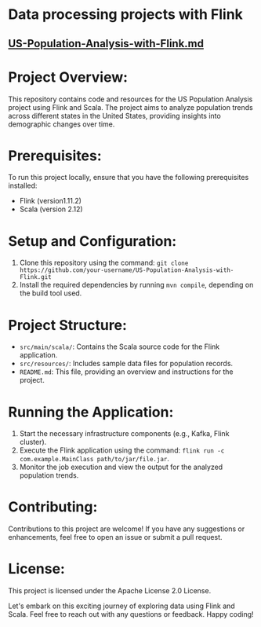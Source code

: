 # Data processing projects with Flink

##  [US-Population-Analysis-with-Flink.md](md/US-Population-Analysis-with-Flink.md) 

# Project Overview:

This repository contains code and resources for the US Population Analysis project using Flink and Scala. The project aims to analyze population trends across different states in the United States, providing insights into demographic changes over time.

# Prerequisites:

To run this project locally, ensure that you have the following prerequisites installed:

- Flink (version1.11.2)
- Scala (version 2.12)

# Setup and Configuration:

1. Clone this repository using the command: `git clone https://github.com/your-username/US-Population-Analysis-with-Flink.git`
2. Install the required dependencies by running  `mvn compile`, depending on the build tool used.

# Project Structure:

- `src/main/scala/`: Contains the Scala source code for the Flink application.
- `src/resources/`: Includes sample data files for population records.
- `README.md`: This file, providing an overview and instructions for the project.

# Running the Application:

1. Start the necessary infrastructure components (e.g., Kafka, Flink cluster).
2. Execute the Flink application using the command: `flink run -c com.example.MainClass path/to/jar/file.jar`.
3. Monitor the job execution and view the output for the analyzed population trends.

# Contributing:

Contributions to this project are welcome! If you have any suggestions or enhancements, feel free to open an issue or submit a pull request.

# License:

This project is licensed under the Apache License 2.0 License.

Let's embark on this exciting journey of exploring data using Flink and Scala. Feel free to reach out with any questions or feedback. Happy coding!